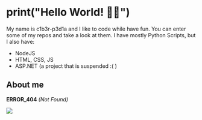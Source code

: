 # print("Hello World! 👋🎉")

My name is c1b3r-p3d1a and I like to code while have fun. You can enter some of my repos and take a look at them. I have mostly Python Scripts, but I also have:

- NodeJS
- HTML, CSS, JS
- ASP.NET (a project that is suspended :( )

## About me

**ERROR_404** _(Not Found)_

![](https://user-images.githubusercontent.com/5713670/87202985-820dcb80-c2b6-11ea-9f56-7ec461c497c3.gif)
